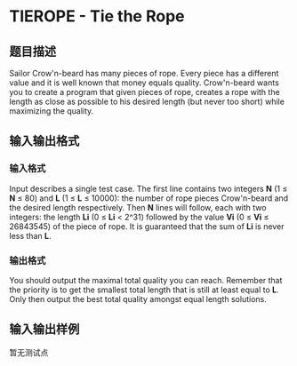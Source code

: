 # TIEROPE - Tie the Rope

## 题目描述

Sailor Crow'n-beard has many pieces of rope. Every piece has a different value and it is well known that money equals quality. Crow'n-beard wants you to create a program that given pieces of rope, creates a rope with the length as close as possible to his desired length (but never too short) while maximizing the quality.

## 输入输出格式

### 输入格式

Input describes a single test case. The first line contains two integers **N** (1 ≤ **N** ≤ 80) and **L** (1 ≤ **L** ≤ 10000): the number of rope pieces Crow'n-beard and the desired length respectively. Then **N** lines will follow, each with two integers: the length **Li** (0 ≤ **Li** < 2^31) followed by the value **Vi** (0 ≤ **Vi** ≤ 26843545) of the piece of rope. It is guaranteed that the sum of **Li** is never less than **L**.

### 输出格式

You should output the maximal total quality you can reach. Remember that the priority is to get the smallest total length that is still at least equal to **L**. Only then output the best total quality amongst equal length solutions.

## 输入输出样例

暂无测试点

